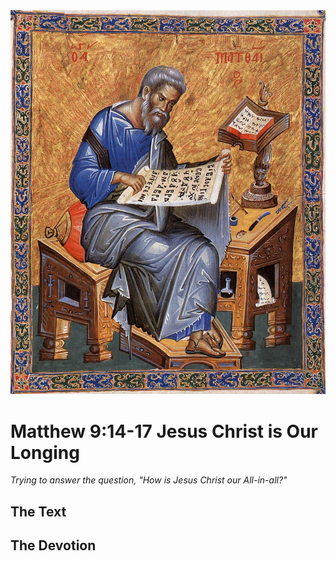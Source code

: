 <img class="intro-right" src="../images/art-matthew.jpg">

# Matthew 9:14-17 Jesus Christ is Our Longing

*Trying to answer the question, "How is Jesus Christ our All-in-all?"*

## The Text

## The Devotion